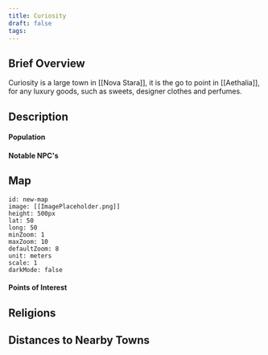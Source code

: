```yaml
---
title: Curiosity
draft: false
tags:
---
```

## Brief Overview 
Curiosity is a large town in [[Nova Stara]], it is the go to point in [[Aethalia]], for any luxury goods, such as sweets, designer clothes and perfumes.
## Description

#### Population

#### Notable NPC's

## Map
```leaflet 
id: new-map 
image: [[ImagePlaceholder.png]] 
height: 500px 
lat: 50 
long: 50 
minZoom: 1 
maxZoom: 10 
defaultZoom: 8
unit: meters 
scale: 1 
darkMode: false
```
#### Points of Interest 

## Religions

## Distances to Nearby Towns


